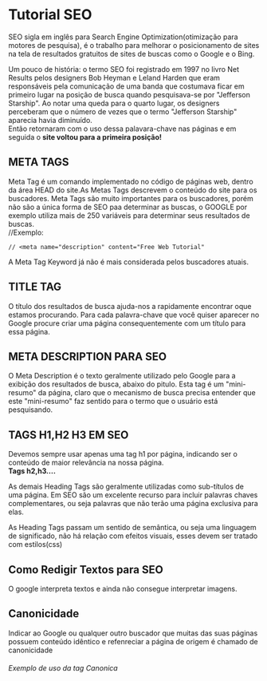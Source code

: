 <h1>Tutorial SEO</h1>
<p>SEO sigla em inglês para Search Engine Optimization(otimização para motores de pesquisa), é o trabalho para melhorar o posicionamento
de sites na tela de resultados gratuitos de sites de buscas como o Google e o Bing. </p>
<p>Um pouco de história: o termo SEO foi registrado em 1997 no livro Net Results pelos designers Bob Heyman e Leland Harden que eram responsáveis pela comunicação de uma banda que costumava ficar em primeiro lugar na posição de busca quando pesquisava-se por "Jefferson Starship". Ao notar uma queda para o quarto lugar, os designers perceberam que o número de vezes que o termo "Jefferson Starship" aparecia havia diminuído. <br>
Então retornaram com o uso dessa palavara-chave nas páginas e em seguida o <strong>site voltou para a primeira posição!</strong></p>

<h2>META TAGS</h2>
<p>Meta Tag é um comando implementado no código de páginas web, dentro da área HEAD do site.As Metas Tags descrevem o conteúdo do site para os buscadores. Meta Tags são muito importantes para os buscadores, porém não são a única forma de SEO paa determinar as buscas, o GOOGLE por exemplo utiliza mais de 250 variáveis para determinar seus resultados de buscas. <br>
	//Exemplo:

	// <meta name="description" content="Free Web Tutorial"
</p>
<p>A Meta Tag Keyword já não é mais considerada pelos buscadores atuais.</p>

<h2>TITLE TAG</h2>
<p>O título dos resultados de busca ajuda-nos a rapidamente encontrar oque estamos procurando.
	Para cada palavra-chave que você quiser aparecer no Google procure criar uma página consequentemente com um título para essa página.
</p>
<h2>META DESCRIPTION PARA SEO</h2>
<p>O Meta Description é o texto geralmente utilizado pelo Google para a exibição dos resultados de busca, abaixo do pitulo. Esta tag é um "mini-resumo" da página, claro que o mecanismo de busca precisa entender que
este "mini-resumo" faz sentido para o termo que o usuário está pesquisando.</p>
<h2>TAGS H1,H2 H3 EM SEO</h2>
<P>Devemos sempre usar apenas uma tag h1 por página, indicando ser o conteúdo de maior relevância na nossa página.<br>
	<strong>Tags h2,h3....</strong>
	<p>As demais Heading Tags são geralmente utilizadas como sub-títulos de uma página. Em SEO são um excelente recurso para incluir palavras chaves complementares, ou seja palavras que não terão uma página exclusiva para elas.</p>
	<p>As Heading Tags passam um sentido de semântica, ou seja uma linguagem de significado, não há relação com efeitos visuais, esses devem ser tratado com estilos(css)</p>
</p>
<h2>Como Redigir Textos para SEO</h2>
<p>O google interpreta textos e ainda não consegue interpretar imagens. </p>
<h2>Canonicidade</h2>
<p>Indicar ao Google ou qualquer outro buscador que muitas das suas páginas possuem conteúdo idêntico e refenreciar a página de origem é chamado de canonicidade</p>
<h6>Exemplo de uso da tag Canonica</h6>
<p> <link rel='canonical' href='www.uppesquisas.com.br' /></p>